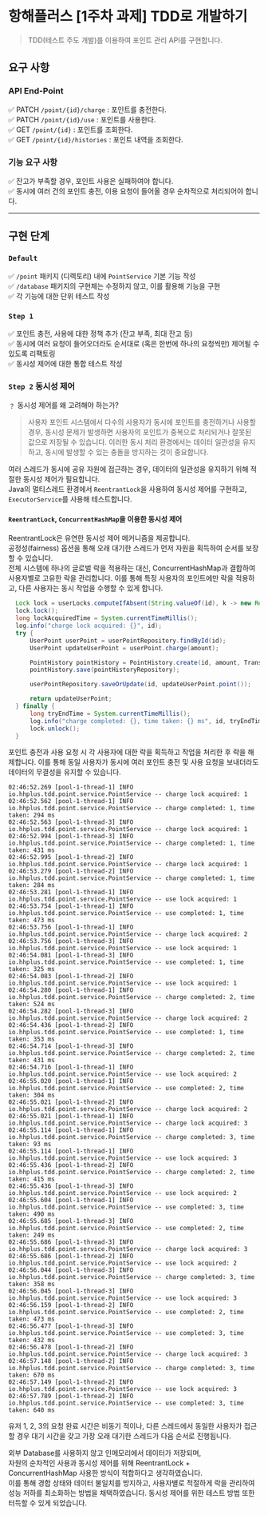 # 항해플러스 [1주차 과제] TDD로 개발하기
> TDD(테스트 주도 개발)를 이용하여 포인트 관리 API를 구현합니다.

## 요구 사항
### API End-Point
✅ PATCH  `/point/{id}/charge` : 포인트를 충전한다.   
✅ PATCH `/point/{id}/use` : 포인트를 사용한다.   
✅ GET `/point/{id}` : 포인트를 조회한다.   
✅ GET `/point/{id}/histories` : 포인트 내역을 조회한다.   

### 기능 요구 사항   
✅ 잔고가 부족할 경우, 포인트 사용은 실패하여야 합니다.  
✅ 동시에 여러 건의 포인트 충전, 이용 요청이 들어올 경우 순차적으로 처리되어야 합니다.

---
## 구현 단계
### `Default`
✅ `/point` 패키지 (디렉토리) 내에 `PointService` 기본 기능 작성   
✅ `/database` 패키지의 구현체는 수정하지 않고, 이를 활용해 기능을 구현   
✅ 각 기능에 대한 단위 테스트 작성   

### `Step 1`
✅ 포인트 충전, 사용에 대한 정책 추가 (잔고 부족, 최대 잔고 등)   
✅ 동시에 여러 요청이 들어오더라도 순서대로 (혹은 한번에 하나의 요청씩만) 제어될 수 있도록 리팩토링   
✅ 동시성 제어에 대한 통합 테스트 작성   

### `Step 2` 동시성 제어
﹖ 동시성 제어를 왜 고려해야 하는가?
> 사용자 포인트 시스템에서 다수의 사용자가 동시에 포인트를 충전하거나 사용할 경우,
> 동시성 문제가 발생하면 사용자의 포인트가 중복으로 처리되거나 잘못된 값으로 저장될 수 있습니다.
> 이러한 동시 처리 환경에서는 데이터 일관성을 유지하고, 동시에 발생할 수 있는 충돌을 방지하는 것이 중요합니다.

여러 스레드가 동시에 공유 자원에 접근하는 경우, 데이터의 일관성을 유지하기 위해 적절한 동시성 제어가 필요합니다.   
Java의 멀티스레드 환경에서 `ReentrantLock`을 사용하여 동시성 제어를 구현하고, `ExecutorService`를 사용해 테스트합니다.

#### `ReentrantLock`, `ConcurrentHashMap`을 이용한 동시성 제어
ReentrantLock은 유연한 동시성 제어 메커니즘을 제공합니다.   
공정성(fairness) 옵션을 통해 오래 대기한 스레드가 먼저 자원을 획득하여 순서를 보장할 수 있습니다.   
전체 시스템에 하나의 글로벌 락을 적용하는 대신, ConcurrentHashMap과 결합하여 사용자별로 고유한 락을 관리합니다. 이를 통해 특정 사용자의 포인트에만 락을 적용하고, 다른 사용자는 동시 작업을 수행할 수 있게 합니다.
``` java
  Lock lock = userLocks.computeIfAbsent(String.valueOf(id), k -> new ReentrantLock(true));
  lock.lock();
  long lockAcquiredTime = System.currentTimeMillis();
  log.info("charge lock acquired: {}", id);
  try {
      UserPoint userPoint = userPointRepository.findById(id);
      UserPoint updateUserPoint = userPoint.charge(amount);

      PointHistory pointHistory = PointHistory.create(id, amount, TransactionType.CHARGE);
      pointHistory.save(pointHistoryRepository);

      userPointRepository.saveOrUpdate(id, updateUserPoint.point());

      return updateUserPoint;
  } finally {
      long tryEndTime = System.currentTimeMillis();
      log.info("charge completed: {}, time taken: {} ms", id, tryEndTime - lockAcquiredTime);
      lock.unlock();
  }
```
포인트 충전과 사용 요청 시 각 사용자에 대한 락을 획득하고 작업을 처리한 후 락을 해제합니다. 이를 통해 동일 사용자가 동시에 여러 포인트 충전 및 사용 요청을 보내더라도 데이터의 무결성을 유지할 수 있습니다.

```
02:46:52.269 [pool-1-thread-1] INFO io.hhplus.tdd.point.service.PointService -- charge lock acquired: 1
02:46:52.562 [pool-1-thread-1] INFO io.hhplus.tdd.point.service.PointService -- charge completed: 1, time taken: 294 ms
02:46:52.563 [pool-1-thread-3] INFO io.hhplus.tdd.point.service.PointService -- charge lock acquired: 1
02:46:52.994 [pool-1-thread-3] INFO io.hhplus.tdd.point.service.PointService -- charge completed: 1, time taken: 431 ms
02:46:52.995 [pool-1-thread-2] INFO io.hhplus.tdd.point.service.PointService -- charge lock acquired: 1
02:46:53.279 [pool-1-thread-2] INFO io.hhplus.tdd.point.service.PointService -- charge completed: 1, time taken: 284 ms
02:46:53.281 [pool-1-thread-1] INFO io.hhplus.tdd.point.service.PointService -- use lock acquired: 1
02:46:53.754 [pool-1-thread-1] INFO io.hhplus.tdd.point.service.PointService -- use completed: 1, time taken: 473 ms
02:46:53.756 [pool-1-thread-1] INFO io.hhplus.tdd.point.service.PointService -- charge lock acquired: 2
02:46:53.756 [pool-1-thread-3] INFO io.hhplus.tdd.point.service.PointService -- use lock acquired: 1
02:46:54.081 [pool-1-thread-3] INFO io.hhplus.tdd.point.service.PointService -- use completed: 1, time taken: 325 ms
02:46:54.083 [pool-1-thread-2] INFO io.hhplus.tdd.point.service.PointService -- use lock acquired: 1
02:46:54.280 [pool-1-thread-1] INFO io.hhplus.tdd.point.service.PointService -- charge completed: 2, time taken: 524 ms
02:46:54.282 [pool-1-thread-3] INFO io.hhplus.tdd.point.service.PointService -- charge lock acquired: 2
02:46:54.436 [pool-1-thread-2] INFO io.hhplus.tdd.point.service.PointService -- use completed: 1, time taken: 353 ms
02:46:54.714 [pool-1-thread-3] INFO io.hhplus.tdd.point.service.PointService -- charge completed: 2, time taken: 431 ms
02:46:54.716 [pool-1-thread-1] INFO io.hhplus.tdd.point.service.PointService -- use lock acquired: 2
02:46:55.020 [pool-1-thread-1] INFO io.hhplus.tdd.point.service.PointService -- use completed: 2, time taken: 304 ms
02:46:55.021 [pool-1-thread-2] INFO io.hhplus.tdd.point.service.PointService -- charge lock acquired: 2
02:46:55.021 [pool-1-thread-1] INFO io.hhplus.tdd.point.service.PointService -- charge lock acquired: 3
02:46:55.114 [pool-1-thread-1] INFO io.hhplus.tdd.point.service.PointService -- charge completed: 3, time taken: 93 ms
02:46:55.114 [pool-1-thread-1] INFO io.hhplus.tdd.point.service.PointService -- use lock acquired: 3
02:46:55.436 [pool-1-thread-2] INFO io.hhplus.tdd.point.service.PointService -- charge completed: 2, time taken: 415 ms
02:46:55.436 [pool-1-thread-3] INFO io.hhplus.tdd.point.service.PointService -- use lock acquired: 2
02:46:55.604 [pool-1-thread-1] INFO io.hhplus.tdd.point.service.PointService -- use completed: 3, time taken: 490 ms
02:46:55.685 [pool-1-thread-3] INFO io.hhplus.tdd.point.service.PointService -- use completed: 2, time taken: 249 ms
02:46:55.686 [pool-1-thread-3] INFO io.hhplus.tdd.point.service.PointService -- charge lock acquired: 3
02:46:55.686 [pool-1-thread-2] INFO io.hhplus.tdd.point.service.PointService -- use lock acquired: 2
02:46:56.044 [pool-1-thread-3] INFO io.hhplus.tdd.point.service.PointService -- charge completed: 3, time taken: 358 ms
02:46:56.045 [pool-1-thread-3] INFO io.hhplus.tdd.point.service.PointService -- use lock acquired: 3
02:46:56.159 [pool-1-thread-2] INFO io.hhplus.tdd.point.service.PointService -- use completed: 2, time taken: 473 ms
02:46:56.477 [pool-1-thread-3] INFO io.hhplus.tdd.point.service.PointService -- use completed: 3, time taken: 432 ms
02:46:56.478 [pool-1-thread-2] INFO io.hhplus.tdd.point.service.PointService -- charge lock acquired: 3
02:46:57.148 [pool-1-thread-2] INFO io.hhplus.tdd.point.service.PointService -- charge completed: 3, time taken: 670 ms
02:46:57.149 [pool-1-thread-2] INFO io.hhplus.tdd.point.service.PointService -- use lock acquired: 3
02:46:57.789 [pool-1-thread-2] INFO io.hhplus.tdd.point.service.PointService -- use completed: 3, time taken: 640 ms
```
유저 1, 2, 3의 요청 완료 시간은 비동기 적이나, 다른 스레드에서 동일한 사용자가 접근할 경우 대기 시간을 갖고 가장 오래 대기한 스레드가 다음 순서로 진행됩니다.

외부 Database를 사용하지 않고 인메모리에서 데이터가 저장되며,   
자원의 순차적인 사용과 동시성 제어를 위해 ReentrantLock + ConcurrentHashMap 사용한 방식이 적합하다고 생각하였습니다.   
이를 통해 경합 상태와 데이터 불일치를 방지하고, 사용자별로 적절하게 락을 관리하여   
성능 저하를 최소화하는 방법을 채택하였습니다. 동시성 제어를 위한 테스트 방법 또한 터득할 수 있게 되었습니다.
